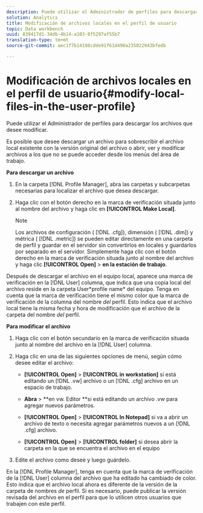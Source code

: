 ```yaml
---
description: Puede utilizar el Administrador de perfiles para descargar los archivos que desee modificar.
solution: Analytics
title: Modificación de archivos locales en el perfil de usuario
topic: Data workbench
uuid: 839417d1-34db-4b14-a103-8f5297af55b7
translation-type: tm+mt
source-git-commit: aec1f7b14198cdde91f61d490a235022943bfedb

---
```



# Modificación de archivos locales en el perfil de usuario{#modify-local-files-in-the-user-profile}

Puede utilizar el Administrador de perfiles para descargar los archivos que desee modificar.

Es posible que desee descargar un archivo para sobrescribir el archivo local existente con la versión original del archivo o abrir, ver y modificar archivos a los que no se puede acceder desde los menús del área de trabajo.

**Para descargar un archivo**

1. En la carpeta [!DNL Profile Manager], abra las carpetas y subcarpetas necesarias para localizar el archivo que desea descargar.
1. Haga clic con el botón derecho en la marca de verificación situada junto al nombre del archivo y haga clic en **[!UICONTROL Make Local]**.

   >[!NOTE]
   >
   >Los archivos de configuración ( [!DNL .cfg]), dimensión ( [!DNL .dim]) y métrica ( [!DNL .metric]) se pueden editar directamente en una carpeta de perfil y guardar en el servidor sin convertirlos en locales y guardarlos por separado en el servidor. Simplemente haga clic con el botón derecho en la marca de verificación situada junto al nombre del archivo y haga clic **[!UICONTROL Open]** > **en la estación de trabajo**.

Después de descargar el archivo en el equipo local, aparece una marca de verificación en la [!DNL User] columna, que indica que una copia local del archivo reside en la carpeta User\*profile name* del equipo. Tenga en cuenta que la marca de verificación tiene el mismo color que la marca de verificación de la columna del nombre *del* perfil. Esto indica que el archivo local tiene la misma fecha y hora de modificación que el archivo de la carpeta del nombre *del* perfil.

**Para modificar el archivo**

1. Haga clic con el botón secundario en la marca de verificación situada junto al nombre del archivo en la [!DNL User] columna.
1. Haga clic en una de las siguientes opciones de menú, según cómo desee editar el archivo:

   * **[!UICONTROL Open]** > **[!UICONTROL in workstation]** si está editando un [!DNL .vw] archivo o un [!DNL .cfg] archivo en un espacio de trabajo.

   * **Abra** > **en vw. Editor **si está editando un archivo .vw para agregar nuevos parámetros.

   * **[!UICONTROL Open]** > **[!UICONTROL In Notepad]** si va a abrir un archivo de texto o necesita agregar parámetros nuevos a un [!DNL .cfg] archivo.

   * **[!UICONTROL Open]** > **[!UICONTROL folder]** si desea abrir la carpeta en la que se encuentra el archivo en el equipo

1. Edite el archivo como desee y luego guárdelo.

En la [!DNL Profile Manager], tenga en cuenta que la marca de verificación de la [!DNL User] columna del archivo que ha editado ha cambiado de color. Esto indica que el archivo local ahora es diferente de la versión de la carpeta de nombres *de* perfil. Si es necesario, puede publicar la versión revisada del archivo en el perfil para que lo utilicen otros usuarios que trabajen con este perfil.
